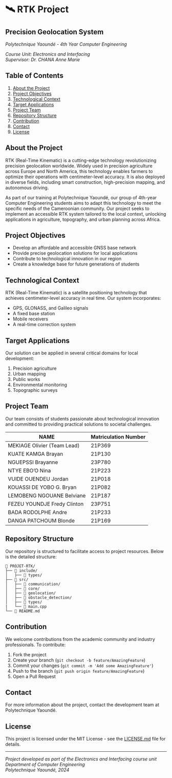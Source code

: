 # 🛰️ RTK Project 
## Precision Geolocation System
*Polytechnique Yaoundé - 4th Year Computer Engineering*

*Course Unit: Electronics and Interfacing*  
*Supervisor: Dr. CHANA Anne Marie*

## Table of Contents
1. [About the Project](#about-the-project)
2. [Project Objectives](#project-objectives)
3. [Technological Context](#technological-context)
4. [Target Applications](#target-applications)
5. [Project Team](#project-team)
6. [Repository Structure](#repository-structure)
10. [Contribution](#contribution)
11. [Contact](#contact)
12. [License](#license)

## About the Project
RTK (Real-Time Kinematic) is a cutting-edge technology revolutionizing precision geolocation worldwide. Widely used in precision agriculture across Europe and North America, this technology enables farmers to optimize their operations with centimeter-level accuracy. It is also deployed in diverse fields, including smart construction, high-precision mapping, and autonomous driving.

As part of our training at Polytechnique Yaoundé, our group of 4th-year Computer Engineering students aims to adapt this technology to meet the specific needs of the Cameroonian community. Our project seeks to implement an accessible RTK system tailored to the local context, unlocking applications in agriculture, topography, and urban planning across Africa.

## Project Objectives
* Develop an affordable and accessible GNSS base network
* Provide precise geolocation solutions for local applications
* Contribute to technological innovation in our region
* Create a knowledge base for future generations of students

## Technological Context
RTK (Real-Time Kinematic) is a satellite positioning technology that achieves centimeter-level accuracy in real time. Our system incorporates:

* GPS, GLONASS, and Galileo signals
* A fixed base station
* Mobile receivers
* A real-time correction system

## Target Applications
Our solution can be applied in several critical domains for local development:

1. Precision agriculture
2. Urban mapping
3. Public works
4. Environmental monitoring
5. Topographic surveys

## Project Team
Our team consists of students passionate about technological innovation and committed to providing practical solutions to societal challenges.

| NAME                         | Matriculation Number |
|------------------------------|-----------------------|
| MEKIAGE Olivier (Team Lead)  | 21P369               |
| KUATE KAMGA Brayan           | 21P130               |
| NGUEPSSI Brayanne            | 23P780               |
| NTYE EBO’O Nina              | 21P223               |
| VUIDE OUENDEU Jordan         | 21P018               |
| KOUASSI DE YOBO G. Bryan     | 21P082               |
| LEMOBENG NGOUANE Belviane    | 21P187               |
| FEZEU YOUNDJE Fredy Clinton  | 23P751               |
| BADA RODOLPHE Andre          | 21P233               |
| DANGA PATCHOUM Blonde        | 21P169               |

## Repository Structure

Our repository is structured to facilitate access to project resources. Below is the detailed structure:

```
📁 PROJET-RTK/
├── 📁 include/
│   ├── 📁 types/
├── 📁 src/
│   ├── 📁 communication/
│   ├── 📁 core/
│   ├── 📁 geolocation/
│   ├── 📁 obstacle_detection/
│   ├── 📁 types/
|   └── 📄 main.cpp
└── 📄 README.md
```

## Contribution
We welcome contributions from the academic community and industry professionals. To contribute:

1. Fork the project
2. Create your branch (`git checkout -b feature/AmazingFeature`)
3. Commit your changes (`git commit -m 'Add some AmazingFeature'`)
4. Push to the branch (`git push origin feature/AmazingFeature`)
5. Open a Pull Request

## Contact
For more information about the project, contact the development team at Polytechnique Yaoundé.

## License
This project is licensed under the MIT License - see the [LICENSE.md](LICENSE.md) file for details.

---
*Project developed as part of the Electronics and Interfacing course unit*  
*Department of Computer Engineering*  
*Polytechnique Yaoundé, 2024*